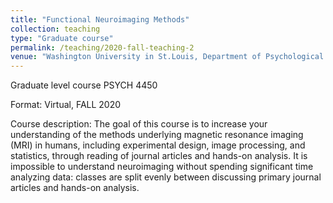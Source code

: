 ```yaml
---
title: "Functional Neuroimaging Methods"
collection: teaching
type: "Graduate course"
permalink: /teaching/2020-fall-teaching-2
venue: "Washington University in St.Louis, Department of Psychological and Brain Sciences"
---
```

Graduate level course PSYCH 4450

Format: Virtual, FALL 2020

Course description: The goal of this course is to increase your understanding of the methods underlying magnetic resonance imaging (MRI) in humans,
including experimental design, image processing, and statistics, through reading of journal articles and hands-on analysis. It is impossible to understand 
neuroimaging without spending significant time analyzing data: classes are split evenly between discussing primary journal articles and hands-on analysis. 

